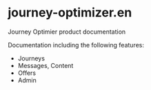 # journey-optimizer.en

Journey Optimier product documentation

Documentation including the following features:

* Journeys
* Messages, Content
* Offers 
* Admin

